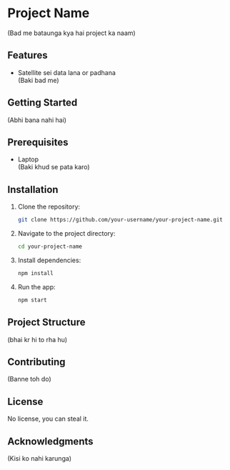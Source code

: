 
# Project Name  
(Bad me bataunga kya hai project ka naam)

## Features
- Satellite sei data lana or padhana  
(Baki bad me)

## Getting Started
(Abhi bana nahi hai)

## Prerequisites
- Laptop  
(Baki khud se pata karo)

## Installation

1. Clone the repository:
   ```bash
   git clone https://github.com/your-username/your-project-name.git
   ```

2. Navigate to the project directory:
   ```bash
   cd your-project-name
   ```

3. Install dependencies:
   ```bash
   npm install
   ```

4. Run the app:
   ```bash
   npm start
   ```

## Project Structure
(bhai kr hi to rha hu)

## Contributing
(Banne toh do)

## License
No license, you can steal it.

## Acknowledgments
(Kisi ko nahi karunga)
